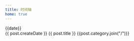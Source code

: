 ```yaml
---
title: 时间轴
home: true
---
```


<script setup>
import { data as posts } from "../src/posts.data.ts";
import { sortPostsByYear } from "../src/utils/postUtil.ts";
const dates = sortPostsByYear(posts);
console.log(dates)
</script>

<div
v-for="(posts, date) in dates"
:key="date"
class="card bg-base-100 shadow-md w-[950px] h-auto mx-5 mb-2"
>
    <div class="card-body w-[950px]">
        <div>
          <div class="border-2 rounded-md w-max p-2">{{date}}</div>
        </div>
        <div class="flex flex-col border-l-2 ml-[27px] pt-4 pl-6 mt-[-8px]">
          <div v-for="post in posts" :key="post.id" class="flex flex-row">
            <div class="flex flex-row mt-5">
              <div class="w-3 h-3 rounded-full bg-base-300 dark:bg-white ml-[-31px]"></div>
              <div class="flex flex-col ml-3 mt-[-5px]">
                <span>{{ post.createDate }}</span>
                <a :href="post.url">{{ post.title }}</a>
                <span>{{post.category.join("/")}}</span>
              </div>
            </div>
          </div>
        </div>
    </div>
</div>
